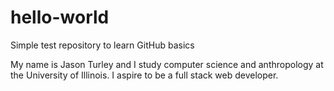 # hello-world
Simple test repository to learn GitHub basics

My name is Jason Turley and I study computer science and anthropology at the University of Illinois.
I aspire to be a full stack web developer.

